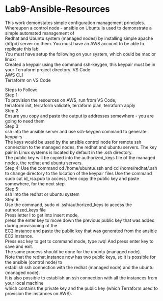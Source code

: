 # Lab9-Ansible-Resources
This work demonstates simple configuration management principles.  
Whereupon a control node - ansible on Ubuntu is used to demonstrate a simple automated management of  
Redhat and Ubuntu system (managed nodes) by installing simple apache (httpd) server on them.
You must have an AWS account to be able to replicate this lab.  
You must have setup the following on your system, which could be mac or linux:  
Created a keypair using the command ssh-keygen, this keypair must be in your Terraform project directory.
VS Code  
AWS CLI  
Terraform on VS Code

Steps to Follow:  
Step 1:  
To provision the resources on AWS, run from VS Code,  
terraform init, terraform validate, terraform plan, terraform apply  
Step 2:  
Ensure you copy and paste the output ip addresses somewhere - you are going to need them  
Step 3:  
ssh into the ansible server and use ssh-keygen command to generate keypairs  
The keys would be used by the ansible control node for remote ssh connection to the managed nodes, 
the redhat and ubuntu servers. The key pair in Linux systems is located by default in the .ssh directory.  
The public key will be copied into the authorized_keys file of the managed nodes, the redhat and ubuntu servers.  
Step 4:
Use the command cd /home/ubuntu/.ssh and cd /home/redhat/.ssh to change directory to the location of the keypair files
Use the command sudo cat id_rsa.pub to access, then copy the public key and paste somewhere, for the next step.  
Step 5:  
ssh into the redhat or ubuntu system  
Step 6:  
Use the command, sudo vi .ssh/authorized_keys to access the authorized_keys file  
Press letter I to get into insert mode,  
press the enter key to move down the previous public key that was added during provisioning of the  
EC2 instance and paste the public key that was generated from the ansible EC2 instance.  
Press esc key to get to command mode, type :wq! And press enter key to save and exit.  
The same process should be done for the ubuntu (managed node).  
Note that the redhat instance now has two public keys, so it is possible for the ansible (control node) to  
establish ssh connection with the redhat (managed node) and the ubuntu (managed node).  
It is also possible to establish an ssh connection with all the instances from your local machine  
which contains the private key and the public key (which Terraform used to provision the instances on AWS).


